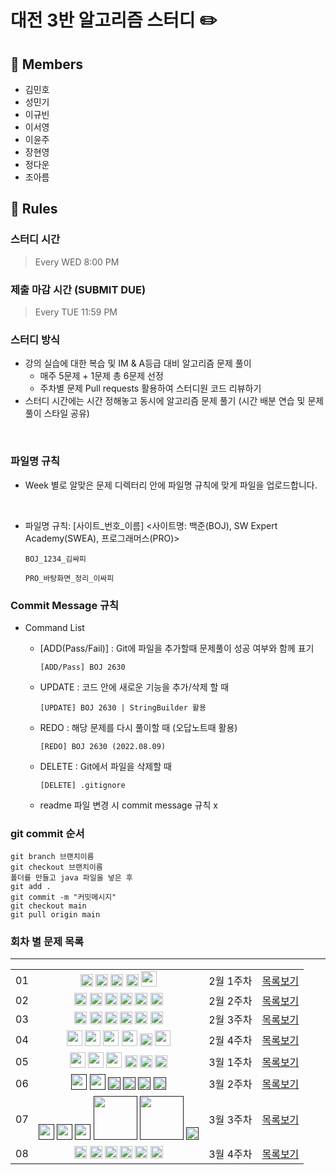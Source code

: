 # 대전 3반 알고리즘 스터디 ✏️
## 👥 Members
- 김민호
- 성민기
- 이규빈
- 이서영
- 이윤주
- 장현영
- 정다운
- 조아름



## 👋 Rules 
### 스터디 시간 
> Every WED 8:00 PM

### 제출 마감 시간 (SUBMIT DUE)
> Every TUE 11:59 PM

### 스터디 방식

- 강의 실습에 대한 복습 및 IM & A등급 대비 알고리즘 문제 풀이
    - 매주 5문제 + 1문제 총 6문제 선정     
    - 주차별 문제 Pull requests 활용하여 스터디원 코드 리뷰하기 
- 스터디 시간에는 시간 정해놓고 동시에 알고리즘 문제 풀기 (시간 배분 연습 및 문제 풀이 스타일 공유)
<br>

### 파일명 규칙
- Week 별로 알맞은 문제 디렉터리 안에 파일명 규칙에 맞게 파일을 업로드합니다.
<br>

- 파일명 규칙: [사이트_번호_이름] <사이트명: 백준(BOJ), SW Expert Academy(SWEA), 프로그래머스(PRO)>


    ```
    BOJ_1234_김싸피
    ```
    ```
    PRO_바탕화면_정리_이싸피
    ```

### Commit Message 규칙

- Command List
  - [ADD(Pass/Fail)] : Git에 파일을 추가할때 문제풀이 성공 여부와 함께 표기
  

      ```
      [ADD/Pass] BOJ 2630
      ```
  - UPDATE : 코드 안에 새로운 기능을 추가/삭제 할 때
  

      ```
      [UPDATE] BOJ 2630 | StringBuilder 활용
      ```
  - REDO : 해당 문제를 다시 풀이할 때 (오답노트때 활용)
  

      ```
      [REDO] BOJ 2630 (2022.08.09)
      ```

  - DELETE : Git에서 파일을 삭제할 때
  

      ```
      [DELETE] .gitignore
      ```
  - readme 파일 변경 시 commit message 규칙 x

### git commit 순서
```
git branch 브랜치이름
git checkout 브랜치이름
폴더를 만들고 java 파일을 넣은 후
git add .
git commit -m "커밋메시지"
git checkout main
git pull origin main
```



### 회차 별 문제 목록
---
<table align="center">
    <tr>
        <td align="center">01</td>
        <td align="center">
          <a href="https://www.acmicpc.net/problem/1296"><img src="https://d2gd6pc034wcta.cloudfront.net/tier/5.svg" class="solvedac-tier" width=20px></a>
          <a href="https://www.acmicpc.net/problem/2160"><img src="https://d2gd6pc034wcta.cloudfront.net/tier/5.svg" class="solvedac-tier" width=20px></a>
          <a href="https://www.acmicpc.net/problem/10163"><img src="https://d2gd6pc034wcta.cloudfront.net/tier/5.svg" class="solvedac-tier" width=20px></a>
          <a href="https://www.acmicpc.net/problem/27522"><img src="https://d2gd6pc034wcta.cloudfront.net/tier/4.svg" class="solvedac-tier" width=20px></a>
          <a href="https://school.programmers.co.kr/learn/courses/30/lessons/161990"><img src="https://cdn4.iconfinder.com/data/icons/flat-design-security-set-one/24/security-level-1-512.png"  width=25px></a>
        </td>
        <td align="center">2월 1주차</td>
        <td align="center"><a href="https://github.com/11th-D3-algorithmStudy/CodingTest/tree/main/week01">목록보기</a>
        </td>
    </tr>
    <tr>
        <td align="center">02</td>
        <td align="center">
          <a href="https://www.jungol.co.kr/problem/1037"><img src="https://d2gd6pc034wcta.cloudfront.net/tier/3.svg" class="solvedac-tier" width=20px></a>
          <a href="https://www.acmicpc.net/problem/8958"><img src="https://d2gd6pc034wcta.cloudfront.net/tier/4.svg" class="solvedac-tier" width=20px></a>
          <a href="https://www.acmicpc.net/problem/11399"><img src="https://d2gd6pc034wcta.cloudfront.net/tier/7.svg" class="solvedac-tier" width=20px></a>
          <a href="https://www.acmicpc.net/problem/12789"><img src="https://d2gd6pc034wcta.cloudfront.net/tier/8.svg" class="solvedac-tier" width=20px></a>
          <a href="https://www.acmicpc.net/problem/24511"><img src="https://d2gd6pc034wcta.cloudfront.net/tier/8.svg" class="solvedac-tier" width=20px></a>
          <a href="https://www.acmicpc.net/problem/17070"><img src="https://d2gd6pc034wcta.cloudfront.net/tier/11.svg" class="solvedac-tier" width=20px></a>
        </td>
        <td align="center">2월 2주차</td>
        <td align="center"><a href="https://github.com/11th-D3-algorithmStudy/CodingTest/tree/main/week02">목록보기</a></td>
    </tr>
    <tr>
        <td align="center">03</td>
        <td align="center">
          <a href="https://www.acmicpc.net/problem/2798"><img src="https://d2gd6pc034wcta.cloudfront.net/tier/4.svg" class="solvedac-tier" width=20px></a>
          <a href="https://www.acmicpc.net/problem/2941"><img src="https://d2gd6pc034wcta.cloudfront.net/tier/6.svg" class="solvedac-tier" width=20px></a>
          <a href="https://www.acmicpc.net/problem/2567"><img src="https://d2gd6pc034wcta.cloudfront.net/tier/7.svg" class="solvedac-tier" width=20px></a>
          <a href="https://www.acmicpc.net/problem/1406"><img src="https://d2gd6pc034wcta.cloudfront.net/tier/9.svg" class="solvedac-tier" width=20px></a>
          <a href="https://www.acmicpc.net/problem/11725"><img src="https://d2gd6pc034wcta.cloudfront.net/tier/9.svg" class="solvedac-tier" width=20px></a>
          <a href="https://www.acmicpc.net/problem/17281"><img src="https://d2gd6pc034wcta.cloudfront.net/tier/12.svg" class="solvedac-tier" width=20px></a>
        </td>
        <td align="center">2월 3주차</td>
        <td align="center"><a href="https://github.com/11th-D3-algorithmStudy/CodingTest/tree/main/week03">목록보기</a></td>
    </tr>
    <tr>
        <td align="center">04</td>
        <td align="center">
          <a href="https://swexpertacademy.com/main/code/problem/problemDetail.do?contestProbId=AV5PTeo6AHUDFAUq"><img src="https://cdn4.iconfinder.com/data/icons/flat-design-security-set-one/24/security-level-2-512.png"  width=25px></a>
          <a href="https://swexpertacademy.com/main/code/problem/problemDetail.do?contestProbId=AV5PpoFaAS4DFAUq"><img src="https://cdn4.iconfinder.com/data/icons/flat-design-security-set-one/24/security-level-2-512.png"  width=25px></a>
          <a href="https://swexpertacademy.com/main/code/userProblem/userProblemDetail.do?contestProbId=AXSHJueab1oDFAQT"><img src="https://cdn4.iconfinder.com/data/icons/flat-design-security-set-one/24/security-level-2-512.png"  width=25px></a>
          <a href="https://swexpertacademy.com/main/code/userProblem/userProblemDetail.do?contestProbId=AYYlGU56XOkDFARc"><img src="https://cdn4.iconfinder.com/data/icons/flat-design-security-set-one/24/security-level-2-512.png"  width=25px></a>
          <a href="https://www.acmicpc.net/problem/2527"><img src="https://d2gd6pc034wcta.cloudfront.net/tier/10.svg" class="solvedac-tier" width=20px></a>
          <a href="https://school.programmers.co.kr/learn/courses/30/lessons/161990"><img src="https://cdn4.iconfinder.com/data/icons/flat-design-security-set-one/24/security-level-4-512.png"  width=25px></a>
        </td>
        <td align="center">2월 4주차</td>
        <td align="center"><a href="https://github.com/11th-D3-algorithmStudy/CodingTest/tree/main/week04">목록보기</a></td>
    </tr>
    <tr>
        <td align="center">05</td>
        <td align="center">
          <a href="https://swexpertacademy.com/main/code/problem/problemDetail.do?contestProbId=AWIsY84KEPMDFAWN"><img src="https://cdn4.iconfinder.com/data/icons/flat-design-security-set-one/24/security-level-3-512.png"  width=25px></a>
          <a href="https://swexpertacademy.com/main/code/problem/problemDetail.do?contestProbId=AWuSgKpqmooDFASy"><img src="https://cdn4.iconfinder.com/data/icons/flat-design-security-set-one/24/security-level-3-512.png"  width=25px></a>
          <a href="https://swexpertacademy.com/main/code/problem/problemDetail.do?contestProbId=AWl0ZQ8qn7UDFAXz"><img src="https://cdn4.iconfinder.com/data/icons/flat-design-security-set-one/24/security-level-3-512.png"  width=25px></a>
          <a href="https://www.acmicpc.net/problem/2210"><img src="https://d2gd6pc034wcta.cloudfront.net/tier/9.svg"  width=20px></a>
          <a href="https://www.acmicpc.net/problem/19637"><img src="https://d2gd6pc034wcta.cloudfront.net/tier/8.svg" class="solvedac-tier" width=20px></a>
          <a href="https://www.acmicpc.net/problem/15686"><img src="https://d2gd6pc034wcta.cloudfront.net/tier/11.svg"  width=20px></a>
        </td>
        <td align="center">3월 1주차</td>
        <td align="center"><a href="https://github.com/11th-D3-algorithmStudy/CodingTest/tree/main/week05">목록보기</a></td>
    </tr>
    <tr>
    <td align="center">06</td>
    <td align="center">
        <a href=""><img src="https://cdn4.iconfinder.com/data/icons/flat-design-security-set-one/24/security-level-4-512.png"  width=25px></a>
        <a href=""><img src="https://cdn4.iconfinder.com/data/icons/flat-design-security-set-one/24/security-level-4-512.png"  width=25px></a>
        <a href=""><img src="https://d2gd6pc034wcta.cloudfront.net/tier/7.svg"  width=20px></a>
        <a href=""><img src="https://d2gd6pc034wcta.cloudfront.net/tier/8.svg"  width=20px></a>
        <a href=""><img src="https://d2gd6pc034wcta.cloudfront.net/tier/10.svg"  width=20px></a>
        <a href=""><img src="https://d2gd6pc034wcta.cloudfront.net/tier/11.svg"  width=20px></a>
    </td>
    <td align="center">3월 2주차</td>
    <td align="center"><a href="https://github.com/11th-D3-algorithmStudy/CodingTest/tree/main/week06">목록보기</a></td>
    </tr>
    <tr>
    <td align="center">07</td>
    <td align="center">
        <a href=""><img src="https://cdn4.iconfinder.com/data/icons/flat-design-security-set-one/24/security-level-4-512.png"  width=25px></a>
        <a href=""><img src="https://cdn4.iconfinder.com/data/icons/flat-design-security-set-one/24/security-level-4-512.png"  width=25px></a>
        <a href=""><img src="https://cdn4.iconfinder.com/data/icons/flat-design-security-set-one/24/security-level-4-512.png"  width=25px></a>
        <a href=""><img src="https://softeer.ai/images/common/level-3.svg"  width=70px></a>
        <a href=""><img src="https://softeer.ai/images/common/level-3.svg"  width=70px></a>
        <a href=""><img src="https://d2gd6pc034wcta.cloudfront.net/tier/7.svg"  width=20px></a>
    </td>
    <td align="center">3월 3주차</td>
    <td align="center"><a href="https://github.com/11th-D3-algorithmStudy/CodingTest/tree/main/week07">목록보기</a></td>
    </tr>
    <td align="center">08</td>
    <td align="center">
        <a href="https://softeer.ai/practice/6250"><img src="https://softeer.ai/images/common/level-3.svg"  width=20px></a>
        <a href="https://softeer.ai/practice/6275"><img src="https://softeer.ai/images/common/level-3.svg"  width=20px></a>
        <a href="https://www.acmicpc.net/problem/24091"><img src="https://d2gd6pc034wcta.cloudfront.net/tier/6.svg"  width=20px></a>
        <a href="https://www.acmicpc.net/problem/24061"><img src="https://d2gd6pc034wcta.cloudfront.net/tier/7.svg"  width=20px></a>
        <a href="https://www.acmicpc.net/problem/14888"><img src="https://d2gd6pc034wcta.cloudfront.net/tier/10.svg"  width=20px></a>
        <a href="https://www.acmicpc.net/problem/17471"><img src="https://d2gd6pc034wcta.cloudfront.net/tier/12.svg"  width=20px></a>
    </td>
    <td align="center">3월 4주차</td>
    <td align="center"><a href="https://github.com/11th-D3-algorithmStudy/CodingTest/tree/main/week08">목록보기</a></td>
    </tr>
</table>

